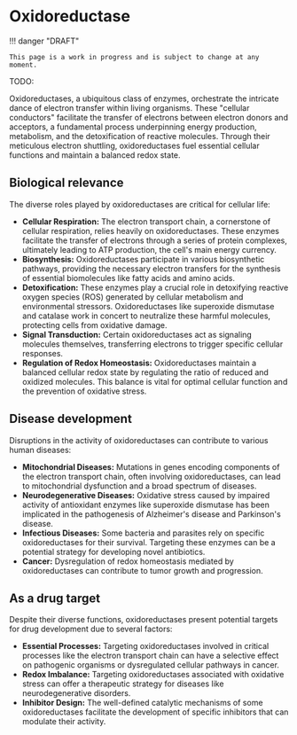 # Oxidoreductase

!!! danger "DRAFT"

    This page is a work in progress and is subject to change at any moment.

TODO:

Oxidoreductases, a ubiquitous class of enzymes, orchestrate the intricate dance of electron transfer within living organisms. These "cellular conductors" facilitate the transfer of electrons between electron donors and acceptors, a fundamental process underpinning energy production, metabolism, and the detoxification of reactive molecules. Through their meticulous electron shuttling, oxidoreductases fuel essential cellular functions and maintain a balanced redox state.

## Biological relevance

The diverse roles played by oxidoreductases are critical for cellular life:

-   **Cellular Respiration:** The electron transport chain, a cornerstone of cellular respiration, relies heavily on oxidoreductases. These enzymes facilitate the transfer of electrons through a series of protein complexes, ultimately leading to ATP production, the cell's main energy currency.
-   **Biosynthesis:** Oxidoreductases participate in various biosynthetic pathways, providing the necessary electron transfers for the synthesis of essential biomolecules like fatty acids and amino acids.
-   **Detoxification:** These enzymes play a crucial role in detoxifying reactive oxygen species (ROS) generated by cellular metabolism and environmental stressors. Oxidoreductases like superoxide dismutase and catalase work in concert to neutralize these harmful molecules, protecting cells from oxidative damage.
-   **Signal Transduction:** Certain oxidoreductases act as signaling molecules themselves, transferring electrons to trigger specific cellular responses.
-   **Regulation of Redox Homeostasis:** Oxidoreductases maintain a balanced cellular redox state by regulating the ratio of reduced and oxidized molecules. This balance is vital for optimal cellular function and the prevention of oxidative stress.

## Disease development

Disruptions in the activity of oxidoreductases can contribute to various human diseases:

-   **Mitochondrial Diseases:** Mutations in genes encoding components of the electron transport chain, often involving oxidoreductases, can lead to mitochondrial dysfunction and a broad spectrum of diseases.
-   **Neurodegenerative Diseases:** Oxidative stress caused by impaired activity of antioxidant enzymes like superoxide dismutase has been implicated in the pathogenesis of Alzheimer's disease and Parkinson's disease.
-   **Infectious Diseases:** Some bacteria and parasites rely on specific oxidoreductases for their survival. Targeting these enzymes can be a potential strategy for developing novel antibiotics.
-   **Cancer:** Dysregulation of redox homeostasis mediated by oxidoreductases can contribute to tumor growth and progression.

## As a drug target

Despite their diverse functions, oxidoreductases present potential targets for drug development due to several factors:

-   **Essential Processes:** Targeting oxidoreductases involved in critical processes like the electron transport chain can have a selective effect on pathogenic organisms or dysregulated cellular pathways in cancer.
-   **Redox Imbalance:** Targeting oxidoreductases associated with oxidative stress can offer a therapeutic strategy for diseases like neurodegenerative disorders.
-   **Inhibitor Design:** The well-defined catalytic mechanisms of some oxidoreductases facilitate the development of specific inhibitors that can modulate their activity.
